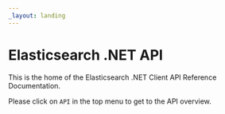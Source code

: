 ```yaml
---
_layout: landing
---
```


# Elasticsearch .NET API

This is the home of the Elasticsearch .NET Client API Reference Documentation.

Please click on `API` in the top menu to get to the API overview.
